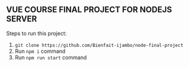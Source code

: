 


## VUE COURSE FINAL PROJECT FOR NODEJS SERVER

Steps to run this project:

1. `git clone https://github.com/Bienfait-ijambo/node-final-project`
2. Run `npm i` command
3. Run `npm run start` command



